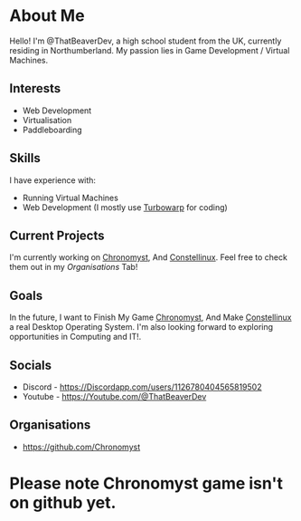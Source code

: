 # About Me

Hello! I'm @ThatBeaverDev, a high school student from the UK, currently residing in Northumberland. My passion lies in Game Development / Virtual Machines.

## Interests

- Web Development
- Virtualisation
- Paddleboarding

## Skills

I have experience with:

- Running Virtual Machines
- Web Development (I mostly use <a href="https://turbowarp.org">Turbowarp</a> for coding)

## Current Projects

I'm currently working on <a href="https://github.com/Chronomyst-Game">Chronomyst</a>, And <a href="https://github.com/ThatBeaverDev/Constellinux">Constellinux</a>. Feel free to check them out in my *Organisations* Tab!

## Goals

In the future, I want to Finish My Game <a href="https://github.com/Chronomyst-Game">Chronomyst</a>, And Make <a href="https://github.com/ThatBeaverDev/Constellinux">Constellinux</a> a real Desktop Operating System. I'm also looking forward to exploring opportunities in Computing and IT!.

## Socials

- Discord - https://Discordapp.com/users/1126780404565819502
- Youtube - https://Youtube.com/@ThatBeaverDev

## Organisations

- https://github.com/Chronomyst

# Please note Chronomyst game isn't on github yet.
